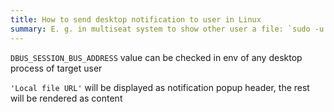 ```yaml
---
title: How to send desktop notification to user in Linux
summary: E. g. in multiseat system to show other user a file: `sudo -u ${target_user_name} env DBUS_SESSION_BUS_ADDRESS=${target_user_dbus_session_bus_address} notify-send 'Local file URL' '<a href="file:///path/to/file">/path/to/file</a>'`
---
```

`DBUS_SESSION_BUS_ADDRESS` value can be checked in env of any desktop process of target user

`'Local file URL'` will be displayed as notification popup header, the rest will be rendered as content
